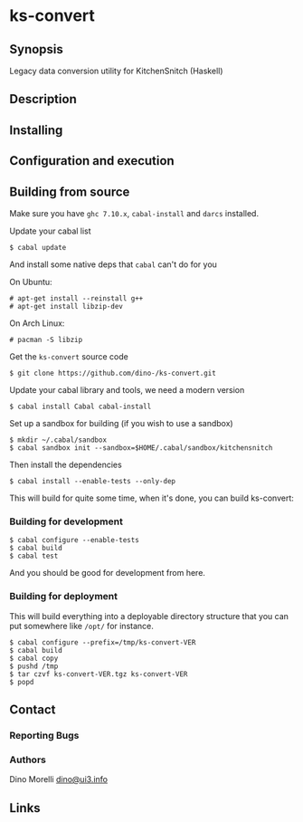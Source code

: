 # ks-convert


## Synopsis

Legacy data conversion utility for KitchenSnitch (Haskell)


## Description


## Installing


## Configuration and execution


## Building from source

Make sure you have `ghc 7.10.x`, `cabal-install` and `darcs` installed.

Update your cabal list

    $ cabal update

And install some native deps that `cabal` can't do for you

On Ubuntu:

    # apt-get install --reinstall g++ 
    # apt-get install libzip-dev

On Arch Linux:

    # pacman -S libzip

Get the `ks-convert` source code

    $ git clone https://github.com/dino-/ks-convert.git

Update your cabal library and tools, we need a modern version

    $ cabal install Cabal cabal-install

Set up a sandbox for building (if you wish to use a sandbox)

    $ mkdir ~/.cabal/sandbox
    $ cabal sandbox init --sandbox=$HOME/.cabal/sandbox/kitchensnitch

Then install the dependencies

    $ cabal install --enable-tests --only-dep

This will build for quite some time, when it's done, you can build
ks-convert:


### Building for development

    $ cabal configure --enable-tests
    $ cabal build
    $ cabal test

And you should be good for development from here.


### Building for deployment

This will build everything into a deployable directory structure
that you can put somewhere like `/opt/` for instance.

    $ cabal configure --prefix=/tmp/ks-convert-VER
    $ cabal build
    $ cabal copy
    $ pushd /tmp
    $ tar czvf ks-convert-VER.tgz ks-convert-VER
    $ popd


## Contact

### Reporting Bugs

### Authors

Dino Morelli <dino@ui3.info>


## Links
